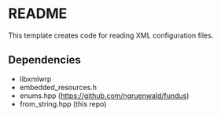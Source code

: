 # README

This template creates code for reading XML configuration files.

## Dependencies

* libxmlwrp
* embedded_resources.h
* enums.hpp (https://github.com/ngruenwald/fundus)
* from_string.hpp (this repo)
